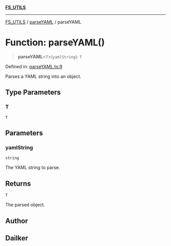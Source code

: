 [**FS_UTILS**](../../README.md)

***

[FS_UTILS](../../README.md) / [parseYAML](../README.md) / parseYAML

# Function: parseYAML()

> **parseYAML**\<`T`\>(`yamlString`): `T`

Defined in: [parseYAML.ts:9](https://github.com/dailker/everyutil-js/blob/7799f3f003cb23f425be3f1c83c38483e2648188/src/fs/parseYAML.ts#L9)

Parses a YAML string into an object.

## Type Parameters

### T

`T`

## Parameters

### yamlString

`string`

The YAML string to parse.

## Returns

`T`

The parsed object.

## Author

## Dailker
